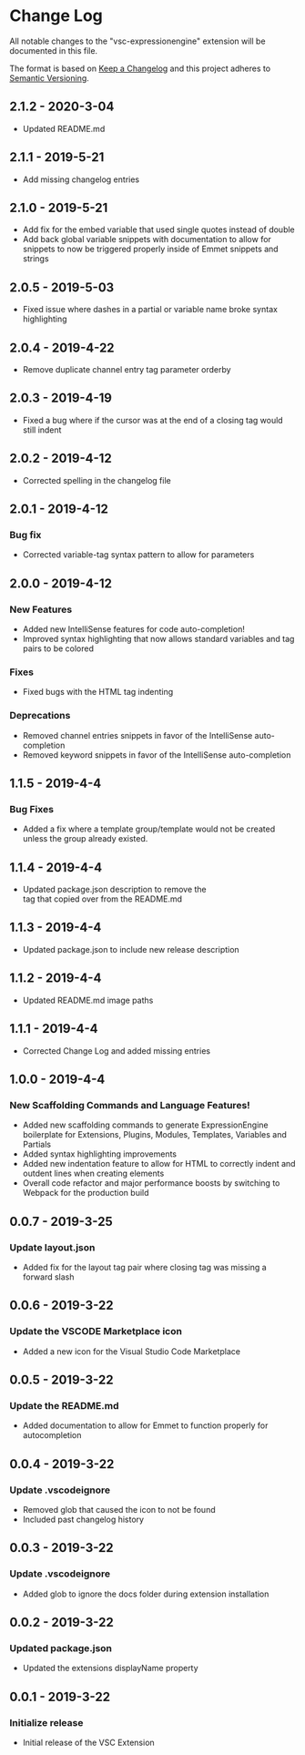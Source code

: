 # Change Log

All notable changes to the "vsc-expressionengine" extension will be documented in this file.

The format is based on [Keep a Changelog](http://keepachangelog.com/en/1.0.0/)
and this project adheres to [Semantic Versioning](http://semver.org/spec/v2.0.0.html).

## 2.1.2 - 2020-3-04
- Updated README.md

## 2.1.1 - 2019-5-21
- Add missing changelog entries

## 2.1.0 - 2019-5-21
- Add fix for the embed variable that used single quotes instead of double
- Add back global variable snippets with documentation to allow for snippets to now be triggered properly inside of Emmet snippets and strings

## 2.0.5 - 2019-5-03
- Fixed issue where dashes in a partial or variable name broke syntax highlighting

## 2.0.4 - 2019-4-22
- Remove duplicate channel entry tag parameter orderby

## 2.0.3 - 2019-4-19
- Fixed a bug where if the cursor was at the end of a closing tag would still indent

## 2.0.2 - 2019-4-12
- Corrected spelling in the changelog file

## 2.0.1 - 2019-4-12
### Bug fix
- Corrected variable-tag syntax pattern to allow for parameters

## 2.0.0 - 2019-4-12
### New Features
- Added new IntelliSense features for code auto-completion!
- Improved syntax highlighting that now allows standard variables and tag pairs to be colored

### Fixes
- Fixed bugs with the HTML tag indenting

### Deprecations
- Removed channel entries snippets in favor of the IntelliSense auto-completion
- Removed keyword snippets in favor of the IntelliSense auto-completion

## 1.1.5 - 2019-4-4
### Bug Fixes
- Added a fix where a template group/template would not be created unless the group already existed.

## 1.1.4 - 2019-4-4
- Updated package.json description to remove the <br> tag that copied over from the README.md

## 1.1.3 - 2019-4-4
- Updated package.json to include new release description

## 1.1.2 - 2019-4-4
- Updated README.md image paths

## 1.1.1 - 2019-4-4
- Corrected Change Log and added missing entries

## 1.0.0 - 2019-4-4
### New Scaffolding Commands and Language Features!
- Added new scaffolding commands to generate ExpressionEngine boilerplate for Extensions, Plugins, Modules, Templates, Variables and Partials
- Added syntax highlighting improvements
- Added new indentation feature to allow for HTML to correctly indent and outdent lines when creating elements
- Overall code refactor and major performance boosts by switching to Webpack for the production build

## 0.0.7 - 2019-3-25
### Update layout.json
- Added fix for the layout tag pair where closing tag was missing a forward slash

## 0.0.6 - 2019-3-22
### Update the VSCODE Marketplace icon
- Added a new icon for the Visual Studio Code Marketplace

## 0.0.5 - 2019-3-22
### Update the README.md
- Added documentation to allow for Emmet to function properly for autocompletion

## 0.0.4 - 2019-3-22
### Update .vscodeignore
- Removed glob that caused the icon to not be found
- Included past changelog history

## 0.0.3 - 2019-3-22
### Update .vscodeignore
- Added glob to ignore the docs folder during extension installation

## 0.0.2 - 2019-3-22
### Updated package.json
- Updated the extensions displayName property

## 0.0.1 - 2019-3-22
### Initialize release
- Initial release of the VSC Extension